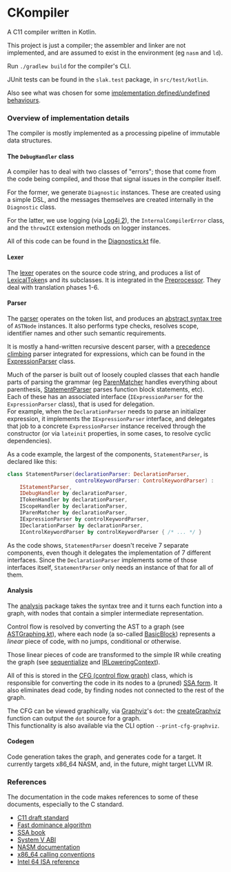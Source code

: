 # CKompiler

A C11 compiler written in Kotlin.

This project is just a compiler; the assembler and linker are not implemented,
and are assumed to exist in the environment (eg `nasm` and `ld`).

Run `./gradlew build` for the compiler's CLI.

JUnit tests can be found in the `slak.test` package, in `src/test/kotlin`.

Also see what was chosen for some
[implementation defined/undefined behaviours][impl_defs].

### Overview of implementation details

The compiler is mostly implemented as a processing pipeline of immutable data
structures.

#### The `DebugHandler` class

A compiler has to deal with two classes of "errors"; those that come from the
code being compiled, and those that signal issues in the compiler itself.

For the former, we generate `Diagnostic` instances. These are created using a
simple DSL, and the messages themselves are created internally in the
`Diagnostic` class.

For the latter, we use logging (via [Log4j 2][log4j2]), the
`InternalCompilerError` class, and the `throwICE` extension methods on logger
instances.

All of this code can be found in the [Diagnostics.kt][diags] file.

#### Lexer

The [lexer][lexer] operates on the source code string, and produces a list of
[LexicalToken][tokens]s and its subclasses. It is integrated in the
[Preprocessor][pp]. They deal with translation phases 1-6.

#### Parser

The [parser][parser] operates on the token list, and produces an
[abstract syntax tree][ast] of `ASTNode` instances. It also performs type
checks, resolves scope, identifier names and other such semantic requirements.

It is mostly a hand-written recursive descent parser, with a
[precedence climbing][prec_climb] parser integrated for expressions, which can
be found in the [ExpressionParser][expr_parser] class.

Much of the parser is built out of loosely coupled classes that each handle
parts of parsing the grammar (eg [ParenMatcher][paren_matcher] handles
everything about parenthesis, [StatementParser][st_parser] parses function block
statements, etc).  
Each of these has an associated interface (`IExpressionParser` for the
`ExpressionParser` class), that is used for delegation.  
For example, when the `DeclarationParser` needs to parse an initializer
expression, it implements the `IExpressionParser` interface, and delegates that
job to a concrete `ExpressionParser` instance received through the constructor
(or via `lateinit` properties, in some cases, to resolve cyclic dependencies).

As a code example, the largest of the components, `StatementParser`, is declared
like this:
```kotlin
class StatementParser(declarationParser: DeclarationParser,
                      controlKeywordParser: ControlKeywordParser) :
    IStatementParser,
    IDebugHandler by declarationParser,
    ITokenHandler by declarationParser,
    IScopeHandler by declarationParser,
    IParenMatcher by declarationParser,
    IExpressionParser by controlKeywordParser,
    IDeclarationParser by declarationParser,
    IControlKeywordParser by controlKeywordParser { /* ... */ }
```
As the code shows, `StatementParser` doesn't receive 7 separate components, even
though it delegates the implementation of 7 different interfaces.
Since the `DeclarationParser` implements some of those interfaces itself,
`StatementParser` only needs an instance of that for all of them.

#### Analysis

The [analysis][analysis] package takes the syntax tree and it turns each
function into a graph, with nodes that contain a simpler intermediate
representation.

Control flow is resolved by converting the AST to a graph (see
[ASTGraphing.kt][ast_graphing]), where each node (a so-called [BasicBlock][bb])
represents a _linear_ piece of code, with no jumps, conditional or otherwise.

Those linear pieces of code are transformed to the simple IR while creating the
graph (see [sequentialize][seq] and [IRLoweringContext][ir]).

All of this is stored in the [CFG (control flow graph)][cfg] class, which is
responsible for converting the code in its nodes to a (pruned) [SSA form][ssa].
It also eliminates dead code, by finding nodes not connected to the rest of the
graph.

The CFG can be viewed graphically, via [Graphviz][graphviz]'s `dot`: the
[createGraphviz][cfg_graphviz_create] function can output the `dot` source for a
graph.  
This functionality is also available via the CLI option `--print-cfg-graphviz`.

#### Codegen

Code generation takes the graph, and generates code for a target.
It currently targets x86_64 NASM, and, in the future, might target LLVM IR.

### References

The documentation in the code makes references to some of these documents,
especially to the C standard.

- [C11 draft standard][std_draft]
- [Fast dominance algorithm][dom_algo]
- [SSA book][ssa_book]
- [System V ABI][sysVabi]
- [NASM documentation][nasm]
- [x86_64 calling conventions][x64calling]
- [Intel 64 ISA reference][intel64isa]

[prec_climb]:
https://en.wikipedia.org/wiki/Operator-precedence_parser#Precedence_climbing_method
[std_draft]: http://www.open-std.org/jtc1/sc22/wg14/www/docs/n1570.pdf
[impl_defs]: ./ListOfBehaviours.md
[lexer]: ./src/main/kotlin/slak/ckompiler/lexer/LexicalElements.kt
[pp]: ./src/main/kotlin/slak/ckompiler/lexer/Preprocessor.kt
[tokens]: ./src/main/kotlin/slak/ckompiler/lexer/TokenModel.kt
[parser]: ./src/main/kotlin/slak/ckompiler/parser/
[ast]: ./src/main/kotlin/slak/ckompiler/parser/SyntaxTreeModel.kt
[expr_parser]: ./src/main/kotlin/slak/ckompiler/parser/ExpressionParser.kt
[paren_matcher]: ./src/main/kotlin/slak/ckompiler/parser/ParenMatcher.kt
[st_parser]: ./src/main/kotlin/slak/ckompiler/parser/StatementParser.kt
[analysis]: ./src/main/kotlin/slak/ckompiler/analysis/
[ast_graphing]: ./src/main/kotlin/slak/ckompiler/analysis/ASTGraphing.kt
[bb]: ./src/main/kotlin/slak/ckompiler/analysis/BasicBlock.kt
[seq]: ./src/main/kotlin/slak/ckompiler/analysis/Sequentialization.kt
[ir]: ./src/main/kotlin/slak/ckompiler/analysis/IRLowering.kt
[cfg]: ./src/main/kotlin/slak/ckompiler/analysis/ControlFlowGraph.kt
[ssa]: https://en.wikipedia.org/wiki/Static_single_assignment_form
[graphviz]: https://www.graphviz.org/
[cfg_graphviz_create]: ./src/main/kotlin/slak/ckompiler/analysis/CFGGraphviz.kt
[intel64isa]:
https://www.intel.com/content/dam/www/public/us/en/documents/manuals/64-ia-32-architectures-software-developer-instruction-set-reference-manual-325383.pdf
[x64calling]:
https://en.wikipedia.org/wiki/X86_calling_conventions#x86-64_calling_conventions
[sysVabi]: https://www.uclibc.org/docs/psABI-x86_64.pdf
[dom_algo]: https://www.cs.rice.edu/~keith/EMBED/dom.pdf
[nasm]: https://nasm.us/doc/nasmdoc0.html
[ssa_book]: http://ssabook.gforge.inria.fr/latest/book.pdf
[log4j2]: https://logging.apache.org/log4j/2.x/
[diags]: ./src/main/kotlin/slak/ckompiler/Diagnostics.kt
